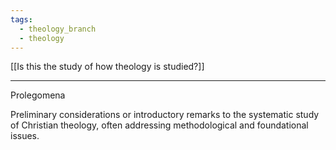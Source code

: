 ```yaml
---
tags:
  - theology_branch
  - theology
---
```

[[Is this the study of how theology is studied?]] <br>

---

Prolegomena

Preliminary considerations or introductory remarks to the systematic study of Christian theology, often addressing methodological and foundational issues.
